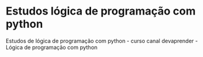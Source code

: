 # Estudos lógica de programação com python
Estudos de lógica de programação com python  - curso canal devaprender - Lógica de programação com python
